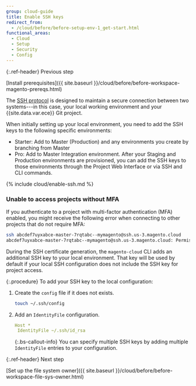 ```yaml
---
group: cloud-guide
title: Enable SSH keys
redirect_from:
  - /cloud/before/before-setup-env-1_get-start.html
functional_areas:
  - Cloud
  - Setup
  - Security
  - Config
---
```


{:.ref-header}
Previous step

[Install prerequisites]({{ site.baseurl }}/cloud/before/before-workspace-magento-prereqs.html)

The [SSH protocol](https://en.wikipedia.org/wiki/Secure_Shell) is designed to maintain a secure connection between two systems---in this case, your local working environment and your {{site.data.var.ece}} Git project.

When initially setting up your local environment, you need to add the SSH keys to the following specific environments:

*  Starter: Add to Master (Production) and any environments you create by branching from Master
*  Pro: Add to Master Integration environment. After your Staging and Production environments are provisioned, you can add the SSH keys to those environments through the Project Web Interface or via SSH and CLI commands.

{% include cloud/enable-ssh.md %}

### Unable to access projects without MFA

If you authenticate to a project with multi-factor authentication (MFA) enabled, you might receive the following error when connecting to other projects that do not require MFA:

   ```bash
   ssh abcdef7uyxabce-master-7rqtabc--mymagento@ssh.us-3.magento.cloud
   abcdef7uyxabce-master-7rqtabc--mymagento@ssh.us-3.magento.cloud: Permission denied (publickey).
   ```

During the SSH certificate generation, the `magento-cloud` CLI adds an additional SSH key to your local environment. That key will be used by default if your local SSH configuration does not include the SSH key for project access.

{:.procedure}
To add your SSH key to the local configuration:

1. Create the `config` file if it does not exists.

    ```bash
    touch ~/.ssh/config
    ```

1. Add an `IdentityFile` configuration.

    ```yaml
   Host *
     IdentityFile ~/.ssh/id_rsa
    ```

   {:.bs-callout-info}
   You can specify multiple SSH keys by adding multiple `IdentityFile` entries to your configuration.

{:.ref-header}
Next step

[Set up the file system owner]({{ site.baseurl }}/cloud/before/before-workspace-file-sys-owner.html)
